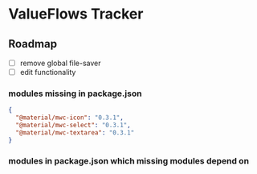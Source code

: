 # ValueFlows Tracker

## Roadmap

* [ ] remove global file-saver
* [ ] edit functionality

### modules missing in package.json

```json
{
  "@material/mwc-icon": "0.3.1",
  "@material/mwc-select": "0.3.1",
  "@material/mwc-textarea": "0.3.1"
}
```

### modules in package.json which missing modules depend on

```json
```